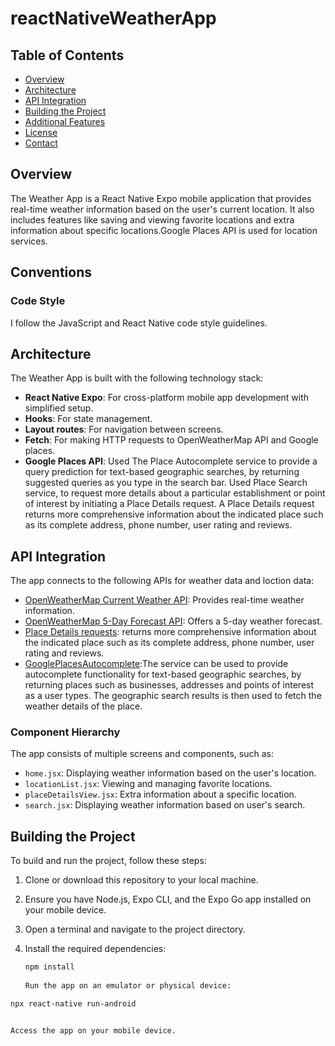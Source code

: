 # reactNativeWeatherApp
## Table of Contents

- [Overview](#overview)
- [Architecture](#architecture)
- [API Integration](#api-integration)
- [Building the Project](#building-the-project)
- [Additional Features](#additional-features)
- [License](#license)
- [Contact](#contact)

## Overview

The Weather App is a React Native Expo mobile application that provides real-time weather information based on the user's current location. It also includes features like saving and viewing favorite locations and extra information about specific locations.Google Places API is used for location services.



## Conventions

### Code Style

I follow the JavaScript and React Native code style guidelines.

## Architecture

The Weather App is built with the following technology stack:

- **React Native Expo**: For cross-platform mobile app development with simplified setup.
- **Hooks**: For state management.
- **Layout routes**: For navigation between screens.
- **Fetch**: For making HTTP requests to OpenWeatherMap API and Google places.
- **Google Places API**: Used The Place Autocomplete service to provide a query prediction for text-based geographic searches, by returning suggested queries as you type in the search bar. Used Place Search service, to request more details about a particular establishment or point of interest by initiating a Place Details request. A Place Details request returns more comprehensive information about the indicated place such as its complete address, phone number, user rating and reviews.

## API Integration

The app connects to the following APIs for weather data and loction data:

- [OpenWeatherMap Current Weather API](https://openweathermap.org/current): Provides real-time weather information.
- [OpenWeatherMap 5-Day Forecast API](https://openweathermap.org/forecast5): Offers a 5-day weather forecast.
- [Place Details requests](https://maps.googleapis.com/maps/api/place/details/output?parameters): returns more comprehensive information about the indicated place such as its complete address, phone number, user rating and reviews.
- [GooglePlacesAutocomplete](https://maps.googleapis.com/maps/api/place/autocomplete/output?parameters):The service can be used to provide autocomplete functionality for text-based geographic searches, by returning places such as businesses, addresses and points of interest as a user types. The geographic search results is then used to fetch the weather details of the place.

### Component Hierarchy

The app consists of multiple screens and components, such as:
- `home.jsx`: Displaying weather information based on the user's location.
- `locationList.jsx`: Viewing and managing favorite locations.
- `placeDetailsView.jsx`: Extra information about a specific location.
- `search.jsx`: Displaying weather information based on user's search.

## Building the Project

To build and run the project, follow these steps:

1. Clone or download this repository to your local machine.
2. Ensure you have Node.js, Expo CLI, and the Expo Go app installed on your mobile device.
3. Open a terminal and navigate to the project directory.
4. Install the required dependencies:

   ```bash
   npm install
 
   Run the app on an emulator or physical device:

 ```bash
 npx react-native run-android


Access the app on your mobile device.
